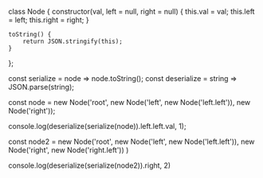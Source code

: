 class Node {
    constructor(val, left = null, right = null) {
        this.val = val;
        this.left = left;
        this.right = right;
    }

    toString() {
        return JSON.stringify(this);
    }
};

const serialize = node => node.toString();
const deserialize = string => JSON.parse(string);

const node = new Node('root', new Node('left', new Node('left.left')), new Node('right'));

console.log(deserialize(serialize(node)).left.left.val, 1);




const node2 = new Node('root',
			new Node('left',
				new Node('left.left')),
			new Node('right', new Node('right.left'))
			)

console.log(deserialize(serialize(node2)).right, 2)
